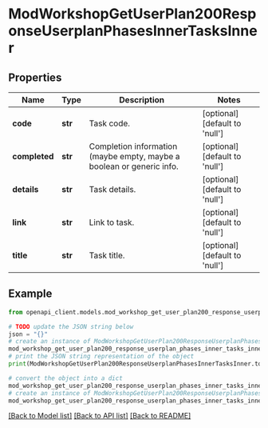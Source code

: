 # ModWorkshopGetUserPlan200ResponseUserplanPhasesInnerTasksInner


## Properties

Name | Type | Description | Notes
------------ | ------------- | ------------- | -------------
**code** | **str** | Task code. | [optional] [default to 'null']
**completed** | **str** | Completion information (maybe empty, maybe a boolean or generic info. | [optional] [default to 'null']
**details** | **str** | Task details. | [optional] [default to 'null']
**link** | **str** | Link to task. | [optional] [default to 'null']
**title** | **str** | Task title. | [optional] [default to 'null']

## Example

```python
from openapi_client.models.mod_workshop_get_user_plan200_response_userplan_phases_inner_tasks_inner import ModWorkshopGetUserPlan200ResponseUserplanPhasesInnerTasksInner

# TODO update the JSON string below
json = "{}"
# create an instance of ModWorkshopGetUserPlan200ResponseUserplanPhasesInnerTasksInner from a JSON string
mod_workshop_get_user_plan200_response_userplan_phases_inner_tasks_inner_instance = ModWorkshopGetUserPlan200ResponseUserplanPhasesInnerTasksInner.from_json(json)
# print the JSON string representation of the object
print(ModWorkshopGetUserPlan200ResponseUserplanPhasesInnerTasksInner.to_json())

# convert the object into a dict
mod_workshop_get_user_plan200_response_userplan_phases_inner_tasks_inner_dict = mod_workshop_get_user_plan200_response_userplan_phases_inner_tasks_inner_instance.to_dict()
# create an instance of ModWorkshopGetUserPlan200ResponseUserplanPhasesInnerTasksInner from a dict
mod_workshop_get_user_plan200_response_userplan_phases_inner_tasks_inner_from_dict = ModWorkshopGetUserPlan200ResponseUserplanPhasesInnerTasksInner.from_dict(mod_workshop_get_user_plan200_response_userplan_phases_inner_tasks_inner_dict)
```
[[Back to Model list]](../README.md#documentation-for-models) [[Back to API list]](../README.md#documentation-for-api-endpoints) [[Back to README]](../README.md)


